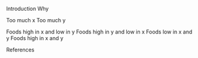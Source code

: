 Introduction
Why

Too much x
Too much y

Foods high in x and low in y
Foods high in y and low in x
Foods low in x and y
Foods high in x and y

References